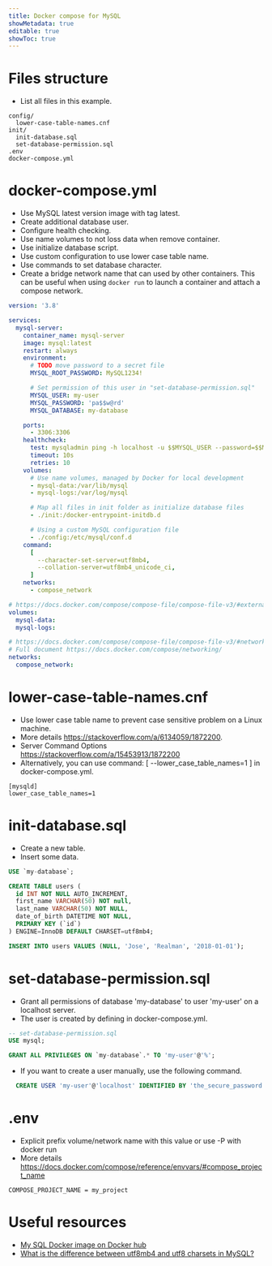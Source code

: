 ```yaml
---
title: Docker compose for MySQL
showMetadata: true
editable: true
showToc: true
---
```


# Files structure
- List all files in this example.

```shell
config/
  lower-case-table-names.cnf
init/
  init-database.sql
  set-database-permission.sql
.env
docker-compose.yml

```

# docker-compose.yml
- Use MySQL latest version image with tag latest.
- Create additional database user.
- Configure health checking.
- Use name volumes to not loss data when remove container.
- Use initialize database script.
- Use custom configuration to use lower case table name.
- Use commands to set database character.
- Create a bridge network name that can used by other containers.
  This can be useful when using `docker run` to launch a container and attach a compose network.

```YAML
version: '3.8'

services:
  mysql-server:
    container_name: mysql-server
    image: mysql:latest
    restart: always
    environment:
      # TODO move password to a secret file
      MYSQL_ROOT_PASSWORD: MySQL1234!

      # Set permission of this user in "set-database-permission.sql"
      MYSQL_USER: my-user
      MYSQL_PASSWORD: 'pa$$w@rd'
      MYSQL_DATABASE: my-database

    ports:
      - 3306:3306
    healthcheck:
      test: mysqladmin ping -h localhost -u $$MYSQL_USER --password=$$MYSQL_PASSWORD
      timeout: 10s
      retries: 10
    volumes:
      # Use name volumes, managed by Docker for local development
      - mysql-data:/var/lib/mysql
      - mysql-logs:/var/log/mysql

      # Map all files in init folder as initialize database files
      - ./init:/docker-entrypoint-initdb.d

      # Using a custom MySQL configuration file
      - ./config:/etc/mysql/conf.d
    command:
      [
        --character-set-server=utf8mb4,
        --collation-server=utf8mb4_unicode_ci,
      ]
    networks:
      - compose_network

# https://docs.docker.com/compose/compose-file/compose-file-v3/#external-1
volumes:
  mysql-data:
  mysql-logs:

# https://docs.docker.com/compose/compose-file/compose-file-v3/#network-configuration-reference
# Full document https://docs.docker.com/compose/networking/
networks:
  compose_network:

```

# lower-case-table-names.cnf
- Use lower case table name to prevent case sensitive problem on a Linux machine.
- More details https://stackoverflow.com/a/6134059/1872200.
- Server Command Options https://stackoverflow.com/a/15453913/1872200
- Alternatively, you can use command: [ --lower_case_table_names=1 ] in docker-compose.yml.

```
[mysqld]
lower_case_table_names=1

```

# init-database.sql
- Create a new table.
- Insert some data.

```SQL
USE `my-database`;

CREATE TABLE users (
  id INT NOT NULL AUTO_INCREMENT,
  first_name VARCHAR(50) NOT null,
  last_name VARCHAR(50) NOT NULL,
  date_of_birth DATETIME NOT NULL,
  PRIMARY KEY (`id`)
) ENGINE=InnoDB DEFAULT CHARSET=utf8mb4;

INSERT INTO users VALUES (NULL, 'Jose', 'Realman', '2018-01-01');

```

# set-database-permission.sql
- Grant all permissions of database 'my-database' to user 'my-user' on a localhost server.
- The user is created by defining in docker-compose.yml.

```SQL
-- set-database-permission.sql
USE mysql;

GRANT ALL PRIVILEGES ON `my-database`.* TO 'my-user'@'%';

```

- If you want to create a user manually, use the following command.
```SQL
  CREATE USER 'my-user'@'localhost' IDENTIFIED BY 'the_secure_password';

```

# .env
- Explicit prefix volume/network name with this value or use -P with docker run
- More details https://docs.docker.com/compose/reference/envvars/#compose_project_name

```Shell
COMPOSE_PROJECT_NAME = my_project

```

# Useful resources
- [My SQL Docker image on Docker hub](https://hub.docker.com/_/mysql )
- [What is the difference between utf8mb4 and utf8 charsets in MySQL?](https://stackoverflow.com/a/30074553/1872200)

